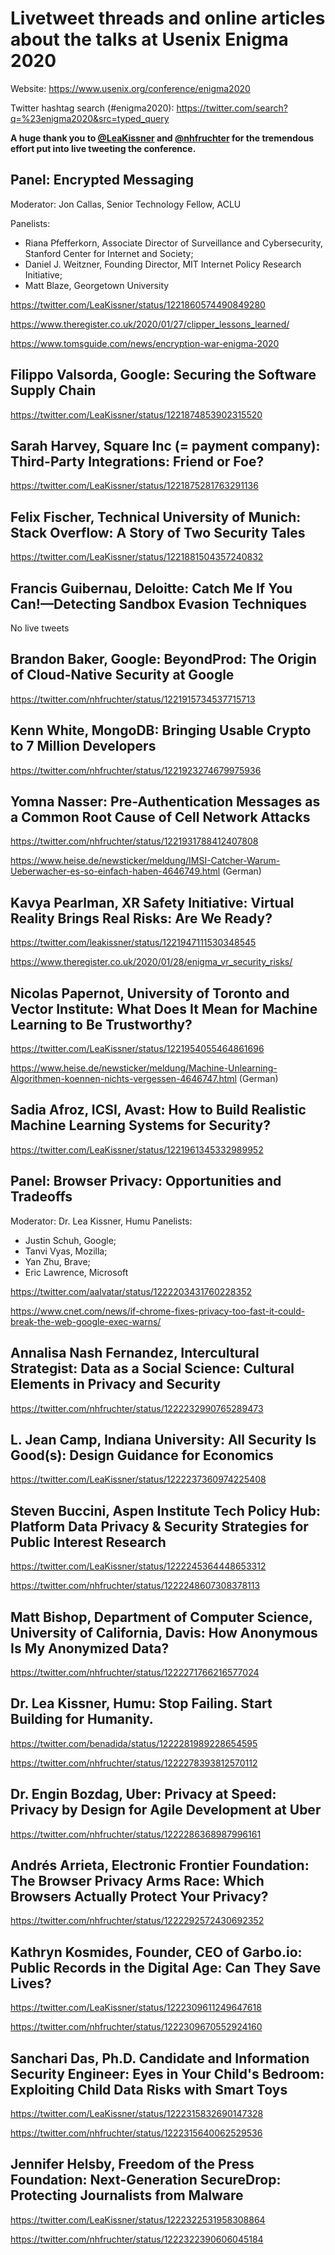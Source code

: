 # Livetweet threads and online articles about the talks at Usenix Enigma 2020

Website: https://www.usenix.org/conference/enigma2020

Twitter hashtag search (#enigma2020): https://twitter.com/search?q=%23enigma2020&src=typed_query

**A huge thank you to [@LeaKissner](https://twitter.com/LeaKissner) and [@nhfruchter](https://twitter.com/nhfruchter) for the tremendous effort put into live tweeting the conference.**


## Panel: Encrypted Messaging
Moderator: Jon Callas, Senior Technology Fellow, ACLU

Panelists: 
* Riana Pfefferkorn, Associate Director of Surveillance and Cybersecurity, Stanford Center for Internet and Society;
* Daniel J. Weitzner, Founding Director, MIT Internet Policy Research Initiative;
* Matt Blaze, Georgetown University

https://twitter.com/LeaKissner/status/1221860574490849280

https://www.theregister.co.uk/2020/01/27/clipper_lessons_learned/

https://www.tomsguide.com/news/encryption-war-enigma-2020

## Filippo Valsorda, Google: Securing the Software Supply Chain

https://twitter.com/LeaKissner/status/1221874853902315520


## Sarah Harvey, Square Inc (= payment company): Third-Party Integrations: Friend or Foe?

https://twitter.com/LeaKissner/status/1221875281763291136


## Felix Fischer, Technical University of Munich: Stack Overflow: A Story of Two Security Tales

https://twitter.com/LeaKissner/status/1221881504357240832


## Francis Guibernau, Deloitte: Catch Me If You Can!—Detecting Sandbox Evasion Techniques

No live tweets

## Brandon Baker, Google: BeyondProd: The Origin of Cloud-Native Security at Google

https://twitter.com/nhfruchter/status/1221915734537715713


## Kenn White, MongoDB: Bringing Usable Crypto to 7 Million Developers

https://twitter.com/nhfruchter/status/1221923274679975936


## Yomna Nasser: Pre-Authentication Messages as a Common Root Cause of Cell Network Attacks

https://twitter.com/nhfruchter/status/1221931788412407808

https://www.heise.de/newsticker/meldung/IMSI-Catcher-Warum-Ueberwacher-es-so-einfach-haben-4646749.html (German)


## Kavya Pearlman, XR Safety Initiative: Virtual Reality Brings Real Risks: Are We Ready?

https://twitter.com/leakissner/status/1221947111530348545

https://www.theregister.co.uk/2020/01/28/enigma_vr_security_risks/


## Nicolas Papernot, University of Toronto and Vector Institute: What Does It Mean for Machine Learning to Be Trustworthy?

https://twitter.com/LeaKissner/status/1221954055464861696

https://www.heise.de/newsticker/meldung/Machine-Unlearning-Algorithmen-koennen-nichts-vergessen-4646747.html (German)



## Sadia Afroz, ICSI, Avast: How to Build Realistic Machine Learning Systems for Security?

https://twitter.com/LeaKissner/status/1221961345332989952

## Panel: Browser Privacy: Opportunities and Tradeoffs
Moderator: Dr. Lea Kissner, Humu
Panelists: 
* Justin Schuh, Google;
* Tanvi Vyas, Mozilla;
* Yan Zhu, Brave;
* Eric Lawrence, Microsoft

https://twitter.com/aalvatar/status/1222203431760228352

https://www.cnet.com/news/if-chrome-fixes-privacy-too-fast-it-could-break-the-web-google-exec-warns/


## Annalisa Nash Fernandez, Intercultural Strategist: Data as a Social Science: Cultural Elements in Privacy and Security

https://twitter.com/nhfruchter/status/1222232990765289473


## L. Jean Camp, Indiana University: All Security Is Good(s): Design Guidance for Economics

https://twitter.com/LeaKissner/status/1222237360974225408


## Steven Buccini, Aspen Institute Tech Policy Hub: Platform Data Privacy & Security Strategies for Public Interest Research

https://twitter.com/LeaKissner/status/1222245364448653312

https://twitter.com/nhfruchter/status/1222248607308378113

## Matt Bishop, Department of Computer Science, University of California, Davis: How Anonymous Is My Anonymized Data?

https://twitter.com/nhfruchter/status/1222271766216577024


## Dr. Lea Kissner, Humu: Stop Failing. Start Building for Humanity.

https://twitter.com/benadida/status/1222281989228654595

https://twitter.com/nhfruchter/status/1222278393812570112


## Dr. Engin Bozdag, Uber: Privacy at Speed: Privacy by Design for Agile Development at Uber

https://twitter.com/nhfruchter/status/1222286368987996161


## Andrés Arrieta, Electronic Frontier Foundation: The Browser Privacy Arms Race: Which Browsers Actually Protect Your Privacy?

https://twitter.com/nhfruchter/status/1222292572430692352


## Kathryn Kosmides, Founder, CEO of Garbo.io: Public Records in the Digital Age: Can They Save Lives?

https://twitter.com/LeaKissner/status/1222309611249647618

https://twitter.com/nhfruchter/status/1222309670552924160

## Sanchari Das, Ph.D. Candidate and Information Security Engineer: Eyes in Your Child's Bedroom: Exploiting Child Data Risks with Smart Toys

https://twitter.com/LeaKissner/status/1222315832690147328

https://twitter.com/nhfruchter/status/1222315640062529536


## Jennifer Helsby, Freedom of the Press Foundation: Next-Generation SecureDrop: Protecting Journalists from Malware

https://twitter.com/LeaKissner/status/1222322531958308864

https://twitter.com/nhfruchter/status/1222322390606045184


